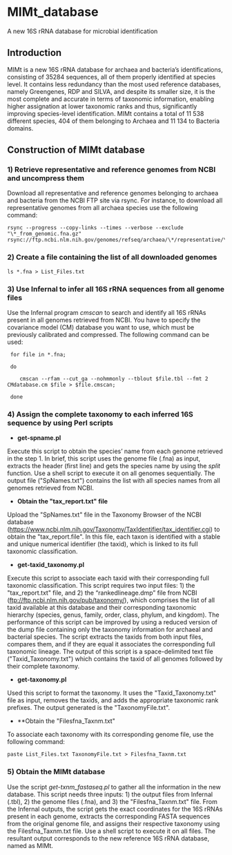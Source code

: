 # MIMt_database
A new 16S rRNA database for microbial identification

## Introduction
MIMt is a new 16S rRNA database for archaea and bacteria’s identifications, consisting of 35284 sequences, all of them properly identified at species level. It contains less redundancy than the most used reference databases, namely Greengenes, RDP and SILVA, and despite its smaller size, it is the most complete and accurate in terms of taxonomic information, enabling higher assignation at lower taxonomic ranks and thus, significantly improving species-level identification. MIMt contains a total of 11 538 different species, 404 of them belonging to Archaea and 11 134 to Bacteria domains.

## Construction of MIMt database
### 1) Retrieve representative and reference genomes from NCBI and uncompress them
Download all representative and reference genomes belonging to archaea and bacteria from the NCBI FTP site via rsync. For instance, to download all representative genomes from all archaea species use the following command:

    rsync --progress --copy-links --times --verbose --exclude "\*_from_genomic.fna.gz" rsync://ftp.ncbi.nlm.nih.gov/genomes/refseq/archaea/\*/representative/\*/\*_genomic.fna.gz 

### 2) Create a file containing the list of all downloaded genomes 

    ls *.fna > List_Files.txt 

### 3) Use Infernal to infer all 16S rRNA sequences from all genome files
Use the Infernal program _cmscan_ to search and identify all 16S rRNAs present in all genomes retrieved from NCBI. You have to specify the covariance model (CM) database you want to use, which must be previously calibrated and compressed. The following command can be used:

     for file in *.fna;

     do
	
        cmscan --rfam --cut_ga --nohmmonly --tblout $file.tbl --fmt 2 CMdatabase.cm $file > $file.cmscan;

     done

### 4) Assign the complete taxonomy to each inferred 16S sequence by using Perl scripts 
- **get-spname.pl**

Execute this script to obtain the species’ name from  each genome retrieved in the step 1. In brief, this script uses the genome file (.fna) as input, extracts the header (first  line) and gets the species name by using the _split_ function. Use a shell script to execute it on all genomes sequentially. The output file ("SpNames.txt") contains the list with all species names from all genomes retrieved from NCBI.

- **Obtain the "tax_report.txt" file**

Upload the "SpNames.txt" file in the Taxonomy Browser of the NCBI database (https://www.ncbi.nlm.nih.gov/Taxonomy/TaxIdentifier/tax_identifier.cgi) to obtain the "tax_report.file". In this file, each taxon is identified with a stable and unique numerical identifier (the taxid), which is linked to its full taxonomic classification.

- **get-taxid_taxonomy.pl**

Execute this script to associate each taxid with their corresponding full taxonomic classification. This script requires two input files: 1) the "tax_report.txt" file, and 2) the “rankedlineage.dmp” file from NCBI (ftp://ftp.ncbi.nlm.nih.gov/pub/taxonomy/), which comprises the list of all taxid available at this database and their corresponding taxonomic hierarchy (species, genus, family, order, class, phylum, and kingdom). The performance of this script can be improved by using a reduced version of the dump file containing only the taxonomy information for archaeal and bacterial species. The script extracts the taxids from both input files, compares them, and if they are equal it associates the corresponding full taxonomic lineage. The output of this script is a space-delimited text file ("Taxid_Taxonomy.txt") which contains the taxid of all genomes followed by their complete taxonomy.

- **get-taxonomy.pl**

Used this script to format the taxonomy. It uses the "Taxid_Taxonomy.txt" file as input, removes the taxids, and adds the appropriate taxonomic rank prefixes. The output generated is the "TaxonomyFile.txt".

- **Obtain the "Filesfna_Taxnm.txt"

To associate each taxonomy with its corresponding genome file, use the following command:

    paste List_Files.txt TaxonomyFile.txt > Filesfna_Taxnm.txt
    
### 5) Obtain the MIMt database 
Use the script _get-txnm_fastaseq.pl_ to gather all the information in the new database. This script needs three inputs: 1) the output files from Infernal (.tbl), 2) the genome files (.fna), and 3) the "Filesfna_Taxnm.txt" file. From the Infernal outputs, the script gets the exact coordinates for the 16S rRNAs present in each genome, extracts the corresponding FASTA sequences from the original genome file, and assigns their respective taxonomy using the Filesfna_Taxnm.txt file. Use a shell script to execute it on all files. The resultant output corresponds to the new reference 16S rRNA database, named as MIMt.
